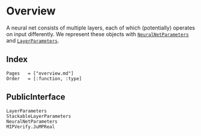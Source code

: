 # Overview
A neural net consists of multiple layers, each of which (potentially) operates on input differently. We represent these objects with [`NeuralNetParameters`](@ref) and [`LayerParameters`](@ref).

## Index
```@index
Pages   = ["overview.md"]
Order   = [:function, :type]
```

## PublicInterface
```@docs
LayerParameters
StackableLayerParameters
NeuralNetParameters
MIPVerify.JuMPReal
```